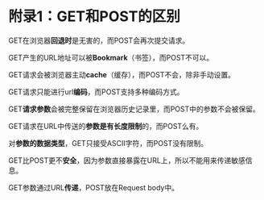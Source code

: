 # 附录1：GET和POST的区别

GET在浏览器**回退时**是无害的，而POST会再次提交请求。

GET产生的URL地址可以被**Bookmark**（书签），而POST不可以。

GET请求会被浏览器主动**cache**（缓存），而POST不会，除非手动设置。

GET请求只能进行url**编码**，而POST支持多种编码方式。

GET**请求参数**会被完整保留在浏览器历史记录里，而POST中的参数不会被保留。

GET请求在URL中传送的**参数是有长度限制**的，而POST么有。

对**参数的数据类型**，GET只接受ASCII字符，而POST没有限制。

GET比POST更不**安全**，因为参数直接暴露在URL上，所以不能用来传递敏感信息。

GET参数通过URL**传递**，POST放在Request body中。

